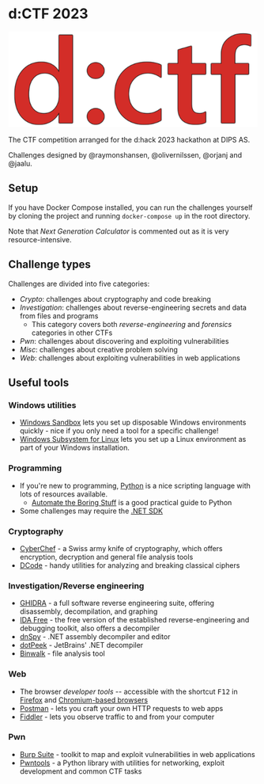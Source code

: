 # d:CTF 2023

![d:CTF Logo](dctflogo.png)

The CTF competition arranged for the d:hack 2023 hackathon at DIPS AS.

Challenges designed by @raymonshansen, @olivernilssen, @orjanj and @jaalu.

## Setup

If you have Docker Compose installed, you can run the challenges yourself by cloning the project and running `docker-compose up` in the root directory.

Note that *Next Generation Calculator* is commented out as it is very resource-intensive.

## Challenge types

Challenges are divided into five categories:

* *Crypto*: challenges about cryptography and code breaking
* *Investigation*: challenges about reverse-engineering secrets and data from files and programs
    * This category covers both *reverse-engineering* and *forensics* categories in other CTFs
* *Pwn*: challenges about discovering and exploiting vulnerabilities
* *Misc*: challenges about creative problem solving
* *Web*: challenges about exploiting vulnerabilities in web applications

## Useful tools 

### Windows utilities

* [Windows Sandbox](https://learn.microsoft.com/en-us/windows/security/application-security/application-isolation/windows-sandbox/windows-sandbox-overview) lets you set up disposable Windows environments quickly - nice if you only need a tool for a specific challenge!
* [Windows Subsystem for Linux](https://learn.microsoft.com/en-us/windows/wsl/install) lets you set up a Linux environment as part of your Windows installation.

### Programming

* If you're new to programming, [Python](https://www.python.org/) is a nice scripting language with lots of resources available.
    * [Automate the Boring Stuff](https://automatetheboringstuff.com/) is a good practical guide to Python
* Some challenges may require the [.NET SDK](https://dotnet.microsoft.com/en-us/download/visual-studio-sdks)

### Cryptography

* [CyberChef](https://gchq.github.io/CyberChef/) - a Swiss army knife of cryptography, which offers encryption, decryption and general file analysis tools
* [DCode](https://www.dcode.fr/en) - handy utilities for analyzing and breaking classical ciphers 

### Investigation/Reverse engineering

* [GHIDRA](https://ghidra-sre.org/) - a full software reverse engineering suite, offering disassembly, decompilation, and graphing
* [IDA Free](https://hex-rays.com/ida-free/) - the free version of the established reverse-engineering and debugging toolkit, also offers a decompiler
* [dnSpy](https://github.com/dnSpy/dnSpy) - .NET assembly decompiler and editor
* [dotPeek](https://www.jetbrains.com/decompiler/) - JetBrains' .NET decompiler
* [Binwalk](https://github.com/ReFirmLabs/binwalk/wiki/Quick-Start-Guide) - file analysis tool

### Web

* The browser *developer tools* -- accessible with the shortcut <kbd>F12</kbd> in [Firefox](https://developer.mozilla.org/en-US/docs/Learn/Common_questions/Tools_and_setup/What_are_browser_developer_tools) and [Chromium-based browsers](https://developer.chrome.com/docs/devtools/open/) 
* [Postman](https://www.postman.com/) - lets you craft your own HTTP requests to web apps
* [Fiddler](https://www.telerik.com/download/fiddler) - lets you observe traffic to and from your computer

### Pwn

* [Burp Suite](https://portswigger.net/burp/communitydownload) - toolkit to map and exploit vulnerabilities in web applications
* [Pwntools](https://docs.pwntools.com/en/stable/) - a Python library with utilities for networking, exploit development and common CTF tasks
